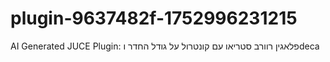 # plugin-9637482f-1752996231215
AI Generated JUCE Plugin: פלאגין רוורב סטריאו עם קונטרול על גודל החדר וdeca

